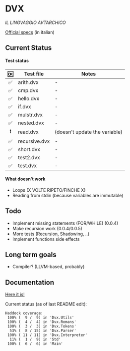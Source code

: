 # DVX
*IL LINGVAGGIO AVTARCHICO*

[Official specs](https://docs.google.com/document/d/1bEthVgMkEh19b75PKIgeyw4iFHJ7ZS6lVh7fNSCW_SY/edit?usp=sharing) (in italian)

## Current Status

#### Test status

| :ok: | Test file | Notes |
|:----:|-----------|-------|
| :white_check_mark: | arith.dvx | - |
| :white_check_mark: | cmp.dvx | - |
| :white_check_mark: | hello.dvx | - |
| :white_check_mark: | if.dvx | - |
| :white_check_mark: | mulstr.dvx | - |
| :white_check_mark: | nested.dvx | - |
| :heavy_exclamation_mark: | read.dvx | (doesn't update the variable) |
| :white_check_mark: | recursive.dvx | - |
| :white_check_mark: | short.dvx | - |
| :white_check_mark: | test2.dvx | - |
| :white_check_mark: | test.dvx | - |

#### What doesn't work

- Loops (X VOLTE RIPETO/FINCHE X)
- Reading from stdin (because variables are immutable)

## Todo

- Implement missing statements (FOR/WHILE) (0.0.4)
- Make recursion work (0.0.4/0.0.5)
- More tests (Recursion, Shadowing, ..)
- Implement functions side effects

## Long term goals

- Compiler? (LLVM-based, probably)

## Documentation

[Here it is!](https://hamcha.github.io/dvx/docs/)

Current status (as of last README edit):
```
Haddock coverage:
 100% (  9 /  9) in 'Dvx.Utils'
 100% (  4 /  4) in 'Dvx.Romans'
 100% (  3 /  3) in 'Dvx.Tokens'
  53% (  8 / 15) in 'Dvx.Parser'
 100% ( 11 / 11) in 'Dvx.Interpreter'
  11% (  1 /  9) in 'Std'
 100% (  6 /  6) in 'Main'
```
